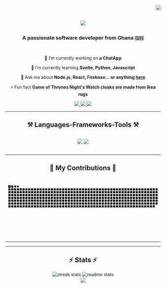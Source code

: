 <img align="right" src="https://visitor-badge.laobi.icu/badge?page_id=Mikey9021.Mikey9021" />

<h1 align= "center">
<img src="https://readme-typing-svg.herokuapp.com/?font=Righteous&size=35&center=true&vCenter=true&width=500&height=70&duration=4000&lines=Hi+There!+👋;+I'm+Michael+Angelo!;A+Digital+Artisan" />
</h1>

<h3 align="center">A passionate software developer from Ghana 🇬🇭</h3>

<br/>

<div align="center">
 
 🔭 I’m currently working on **a ChatApp**
 
 🌱 I’m currently learning **Svelte, Python, Javascript**

💬 Ask me about **Node.js, React, Firebase... or anything [here](https://github.com/Mikey9021/Mikey9021/issues)**

⚡ Fun fact **Game of Thrones Night's Watch cloaks are made from Ikea rugs**

 </div>

 <div align="center"> 
  <a href="mailto:mokonadu9021@gmail.com">
    <img src="https://img.shields.io/badge/Gmail-333333?style=for-the-badge&logo=gmail&logoColor=red" />
  </a>
  <a href="https://linkedin.com/in/mikey-dev" target="_blank">
    <img src="https://img.shields.io/badge/LinkedIn-0077B5?style=for-the-badge&logo=linkedin&logoColor=white" target="_blank" />
  </a>
  <a href="https://Mikey9021.github.io" target="_blank">
     <img src="https://img.shields.io/badge/Portfolio-FF5722?style=for-the-badge&logo=todoist&logoColor=white" target="_blank" /> <!-- sqlite, safari, google-chrome are other good icon options -->
  </a>
</div>

 <hr/>

<h2 align="center">⚒️ Languages-Frameworks-Tools ⚒️</h2>
<br/>
<div align="center">
    <img src="https://skillicons.dev/icons?i=react,svelte,nodejs,html,css,vscode,ruby,figma,tailwind,git,rails" />
    <img src="https://skillicons.dev/icons?i=linux,python,javascript,typescript,figma,vscode,cs,java,wordpress,mysql,blender" /><br>
</div>

<br/>

<hr/>

<div align="center">
  <h2>🐍 My Contributions 🐍</h2>
  <br>
    <img alt="snake eating my contributions" src="https://raw.githubusercontent.com/Mikey9021/Mikey9021/output/github-contribution-grid-snake.svg" />

  
  <br/><br/><br/>
</div>

<hr/>

<hr/>
<h2 align="center">⚡ Stats ⚡</h2>

<div align=center>
<img width="390" src="https://github-readme-stats.vercel.app/api?username=Mikey9021&count_private=true&theme=react&border_radius=10"  alt="streak stats" />
<img width="390" src="https://github-readme-streak-stats-lac-gamma.vercel.app?user=Mikey9021&count_private=true&show_icons=true&theme=react&rank_icon=github&border_radius=10" alt="readme stats" />
<br/>

<img align= "center" width="325" src="https://github-readme-stats.vercel.app/api/top-langs/?username=Mikey9021&hide=HTML&langs_count=8&layout=compact&theme=react&border_radius=10&size_weight=0.5&count_weight=0.5&exclude_repo=github-readme-stats" />
</div>
